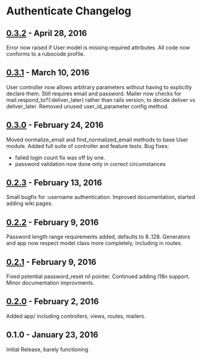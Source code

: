# Authenticate Changelog

## [0.3.2] - April 28, 2016

Error now raised if User model is missing required attributes.
All code now conforms to a rubocode profile.

[0.3.2]: https://github.com/tomichj/authenticate/compare/v0.3.1...v0.3.2



## [0.3.1] - March 10, 2016

User controller now allows arbitrary parameters without having to explicitly declare
them. Still requires email and password.
Mailer now checks for mail.respond_to?(:deliver_later) rather than rails version, 
to decide deliver vs deliver_later.
Removed unused user_id_parameter config method.

[0.3.1]: https://github.com/tomichj/authenticate/compare/v0.3.0...v0.3.1



## [0.3.0] - February 24, 2016

Moved normalize_email and find_normalized_email methods to base User module.
Added full suite of controller and feature tests.
Bug fixes: 
* failed login count fix was off by one.
* password validation now done only in correct circumstances

[0.3.0]: https://github.com/tomichj/authenticate/compare/v0.2.2...v0.3.0



## [0.2.3] - February 13, 2016

Small bugfix for :username authentication.
Improved documentation, started adding wiki pages.

[0.2.3]: https://github.com/tomichj/authenticate/compare/v0.2.2...v0.2.3



## [0.2.2] - February 9, 2016

Password length range requirements added, defaults to 8..128.
Generators and app now respect model class more completely, including in routes.

[0.2.2]: https://github.com/tomichj/authenticate/compare/v0.2.1...v0.2.2



## [0.2.1] - February 9, 2016

Fixed potential password_reset nil pointer.
Continued adding I18n support.
Minor documentation improvments.

[0.2.1]: https://github.com/tomichj/authenticate/compare/v0.2.0...v0.2.1



## [0.2.0] - February 2, 2016

Added app/ including controllers, views, routes, mailers.

[0.2.0]: https://github.com/tomichj/authenticate/compare/v0.1.0...v0.2.0



## 0.1.0 - January 23, 2016

Initial Release, barely functioning

